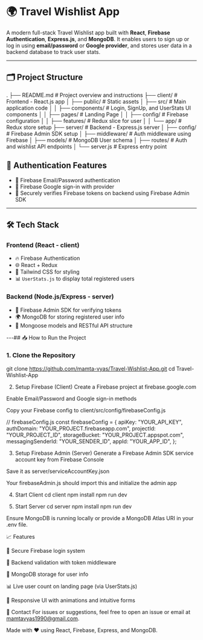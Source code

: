 # 🌍 Travel Wishlist App

A modern full-stack Travel Wishlist app built with **React**, **Firebase Authentication**, **Express.js**, and **MongoDB**. It enables users to sign up or log in using **email/password** or **Google provider**, and stores user data in a backend database to track user stats.

---

## 🗂 Project Structure

. ├── README.md # Project overview and instructions ├── client/ # Frontend - React.js app │ ├── public/ # Static assets │ ├── src/ # Main application code │ │ ├── components/ # Login, SignUp, and UserStats UI components │ │ ├── pages/ # Landing Page │ │ ├── config/ # Firebase configuration │ │ ├── features/ # Redux slice for user │ │ └── app/ # Redux store setup ├── server/ # Backend - Express.js server │ ├── config/ # Firebase Admin SDK setup │ ├── middleware/ # Auth middleware using Firebase │ ├── models/ # MongoDB User schema │ ├── routes/ # Auth and wishlist API endpoints │ └── server.js # Express entry point

## 🔐 Authentication Features

- 🔹 Firebase Email/Password authentication
- 🔹 Firebase Google sign-in with provider
- 🔹 Securely verifies Firebase tokens on backend using Firebase Admin SDK

---

## 🛠 Tech Stack

### Frontend (React - client)

- 🔥 Firebase Authentication
- 🌐 React + Redux
- 💨 Tailwind CSS for styling
- 📊 `UserStats.js` to display total registered users

### Backend (Node.js/Express - server)

- 🔐 Firebase Admin SDK for verifying tokens
- 🌍 MongoDB for storing registered user info
- 📁 Mongoose models and RESTful API structure

---## 📥 How to Run the Project

### 1. Clone the Repository
git clone https://github.com/mamta-vyas/Travel-Wishlist-App.git
cd Travel-Wishlist-App


2. Setup Firebase (Client)
Create a Firebase project at firebase.google.com

Enable Email/Password and Google sign-in methods

Copy your Firebase config to client/src/config/firebaseConfig.js

// firebaseConfig.js
const firebaseConfig = {
  apiKey: "YOUR_API_KEY",
  authDomain: "YOUR_PROJECT.firebaseapp.com",
  projectId: "YOUR_PROJECT_ID",
  storageBucket: "YOUR_PROJECT.appspot.com",
  messagingSenderId: "YOUR_SENDER_ID",
  appId: "YOUR_APP_ID",
};

3. Setup Firebase Admin (Server)
Generate a Firebase Admin SDK service account key from Firebase Console

Save it as server/serviceAccountKey.json

Your firebaseAdmin.js should import this and initialize the admin app

4. Start Client
cd client
npm install
npm run dev

5. Start Server
cd server
npm install
npm run dev 

Ensure MongoDB is running locally or provide a MongoDB Atlas URI in your .env file.

📈 Features

🔐 Secure Firebase login system

📡 Backend validation with token middleware

🧠 MongoDB storage for user info

📊 Live user count on landing page (via UserStats.js)

🎨 Responsive UI with animations and intuitive forms

📧 Contact
For issues or suggestions, feel free to open an issue or email at mamtavyas1990@gmail.com.

Made with ❤️ using React, Firebase, Express, and MongoDB.